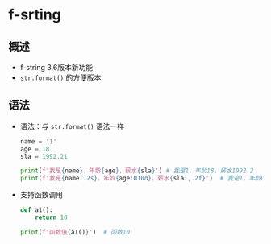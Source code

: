 # f-srting

## 概述

+ f-string 3.6版本新功能
+ `str.format()` 的方便版本

## 语法

+ 语法：与 `str.format()` 语法一样

  ```py
  name = '1'
  age = 18
  sla = 1992.21

  print(f'我是{name}，年龄{age}，薪水{sla}') # 我是1，年龄18，薪水1992.2
  print(f'我是{name:.2s}，年龄{age:010d}，薪水{sla:,.2f}')  # 我是1，年龄0000000018，薪水1,992.21
  ```

+ 支持函数调用

  ```py
  def a1():
      return 10

  print(f'函数值{a1()}')  # 函数10
  ```
